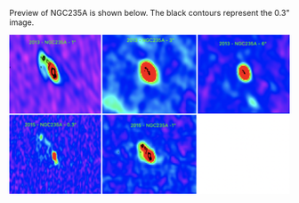 Preview of NGC235A is shown below. The black contours represent the 0.3" image. 

![NGC235A](NGC235A.png "NGC235A")


